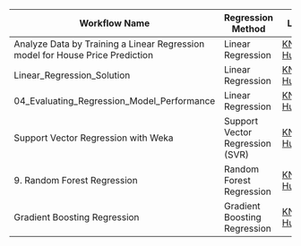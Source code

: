 | Workflow Name                                                     | Regression Method              | Link                                                                 |
|-------------------------------------------------------------------|--------------------------------|----------------------------------------------------------------------|
| Analyze Data by Training a Linear Regression model for House Price Prediction | Linear Regression              | [KNIME Hub](https://hub.knime.com/s/L0B6FOtL36a9ItSK)                |
| Linear_Regression_Solution                                        | Linear Regression              | [KNIME Hub](https://hub.knime.com/s/4IWU7jTAqK-6mUA6)                |
| 04_Evaluating_Regression_Model_Performance                        | Linear Regression              | [KNIME Hub](https://hub.knime.com/s/ijM45fGpZId_JJd3)                |
| Support Vector Regression with Weka                               | Support Vector Regression (SVR)| [KNIME Hub](https://hub.knime.com/s/2dfxtGFcu4iuHhv_/most-recent)    |
| 9. Random Forest Regression                                       | Random Forest Regression       | [KNIME Hub](https://hub.knime.com/s/6dkpKR7RShJyNV9d)                |
| Gradient Boosting Regression                                      | Gradient Boosting Regression   | [KNIME Hub](https://hub.knime.com/s/FrCbsQc9sYXNFsFT)                |
